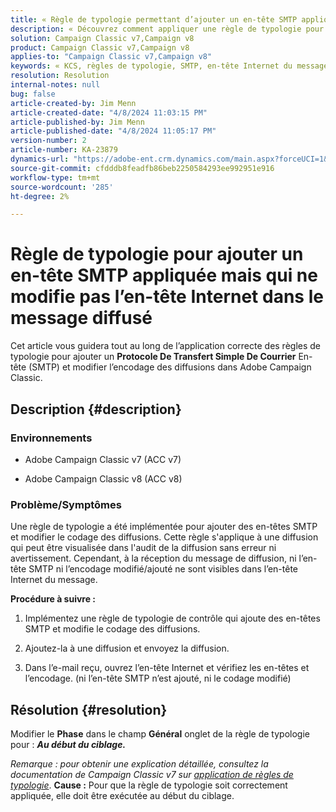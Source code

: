 ```yaml
---
title: « Règle de typologie permettant d’ajouter un en-tête SMTP appliquée mais qui ne modifie pas l’en-tête Internet dans le message diffusé »
description: « Découvrez comment appliquer une règle de typologie pour ajouter un en-tête SMTP et modifier le codage des diffusions dans Adobe Campaign Classic. »
solution: Campaign Classic v7,Campaign v8
product: Campaign Classic v7,Campaign v8
applies-to: "Campaign Classic v7,Campaign v8"
keywords: « KCS, règles de typologie, SMTP, en-tête Internet du message, ACC v7, ACC v8, Adobe Campaign Classic v7, Adobe Campaign Classic v8, dépannage »
resolution: Resolution
internal-notes: null
bug: false
article-created-by: Jim Menn
article-created-date: "4/8/2024 11:03:15 PM"
article-published-by: Jim Menn
article-published-date: "4/8/2024 11:05:17 PM"
version-number: 2
article-number: KA-23879
dynamics-url: "https://adobe-ent.crm.dynamics.com/main.aspx?forceUCI=1&pagetype=entityrecord&etn=knowledgearticle&id=3c37032a-fcf5-ee11-a1fe-6045bd006268"
source-git-commit: cfdddb8feadfb86beb2250584293ee992951e916
workflow-type: tm+mt
source-wordcount: '285'
ht-degree: 2%

---
```


# Règle de typologie pour ajouter un en-tête SMTP appliquée mais qui ne modifie pas l’en-tête Internet dans le message diffusé


Cet article vous guidera tout au long de l’application correcte des règles de typologie pour ajouter un <b>Protocole De Transfert Simple De Courrier</b> En-tête (SMTP) et modifier l’encodage des diffusions dans Adobe Campaign Classic.

## Description {#description}


### <b>Environnements</b>

- Adobe Campaign Classic v7 (ACC v7)


- Adobe Campaign Classic v8 (ACC v8)




### <b>Problème/Symptômes</b>

Une règle de typologie a été implémentée pour ajouter des en-têtes SMTP et modifier le codage des diffusions. Cette règle s&#39;applique à une diffusion qui peut être visualisée dans l&#39;audit de la diffusion sans erreur ni avertissement. Cependant, à la réception du message de diffusion, ni l’en-tête SMTP ni l’encodage modifié/ajouté ne sont visibles dans l’en-tête Internet du message.

<b>Procédure à suivre :</b>

1. Implémentez une règle de typologie de contrôle qui ajoute des en-têtes SMTP et modifie le codage des diffusions.


2. Ajoutez-la à une diffusion et envoyez la diffusion.


3. Dans l’e-mail reçu, ouvrez l’en-tête Internet et vérifiez les en-têtes et l’encodage. (ni l’en-tête SMTP n’est ajouté, ni le codage modifié)



## Résolution {#resolution}


Modifier le <b>Phase</b> dans le champ <b>Général</b> onglet de la règle de typologie pour : <b>*Au début du ciblage.</b>*

*Remarque : pour obtenir une explication détaillée, consultez la documentation de Campaign Classic v7 sur [application de règles de typologie](https://experienceleague.adobe.com/docs/campaign-classic/using/orchestrating-campaigns/campaign-optimization/control-rules.html)*.
<b>Cause :</b>
Pour que la règle de typologie soit correctement appliquée, elle doit être exécutée au début du ciblage.
